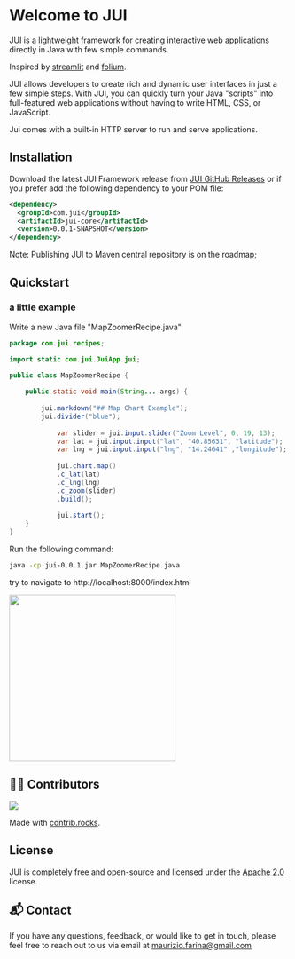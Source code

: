 # Welcome to JUI
JUI is a lightweight framework for creating interactive web applications directly in Java with few simple commands.

Inspired by [streamlit](https://github.com/streamlit/streamlit) and [folium](https://github.com/python-visualization/folium).

JUI allows developers to create rich and dynamic user interfaces in just a few simple steps. With JUI, you can quickly turn your Java "scripts" into full-featured web applications without having to write HTML, CSS, or JavaScript.

Jui comes with a built-in HTTP server to run and serve applications.

## Installation

Download the latest JUI Framework release from [JUI GitHub Releases](https://github.com/mwzero/jui/releases) or if you prefer add the following dependency to your POM file:

```xml
<dependency>
  <groupId>com.jui</groupId>
  <artifactId>jui-core</artifactId>
  <version>0.0.1-SNAPSHOT</version>
</dependency>
```

Note: Publishing JUI to Maven central repository is on the roadmap; 

## Quickstart

### a little example

Write a new Java file "MapZoomerRecipe.java"

```java
package com.jui.recipes;

import static com.jui.JuiApp.jui;

public class MapZoomerRecipe {
	
	public static void main(String... args) {
		
		jui.markdown("## Map Chart Example");
		jui.divider("blue");
    	
    		var slider = jui.input.slider("Zoom Level", 0, 19, 13);
    		var lat = jui.input.input("lat", "40.85631", "latitude");
    		var lng = jui.input.input("lng", "14.24641" ,"longitude");
    	
    		jui.chart.map()
			.c_lat(lat)
			.c_lng(lng)
			.c_zoom(slider)
			.build();
    	
    		jui.start();
	}
}
```

Run the following command:

```sh
java -cp jui-0.0.1.jar MapZoomerRecipe.java
```

try to navigate to http://localhost:8000/index.html

<img src="https://raw.githubusercontent.com/mwzero/jui/main/assets/images/little-example.gif" width="300">

## 👨‍💻‍ Contributors

<a href="https://github.com/mwzero/jui/graphs/contributors">
  <img src="https://contrib.rocks/image?repo=mwzero/jui" />
</a>

Made with [contrib.rocks](https://contrib.rocks).

## License
JUI is completely free and open-source and licensed under the [Apache 2.0](https://www.apache.org/licenses/LICENSE-2.0) license.

## 📬 Contact

If you have any questions, feedback, or would like to get in touch, please feel free to reach out to us via email at [maurizio.farina@gmail.com](mailto:mauirizio.farina@gmail.com)
